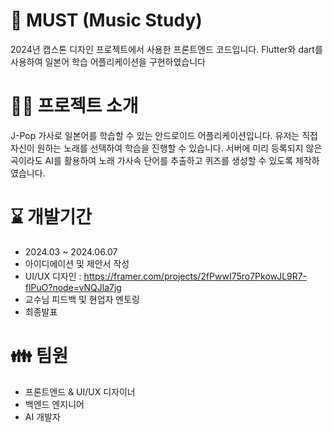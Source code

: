 # 🎼 MUST (Music Study)
2024년 캡스톤 디자인 프로젝트에서 사용한 프론트엔드 코드입니다. Flutter와 dart를 사용하여 일본어 학습 어플리케이션을 구현하였습니다
# 🧑‍🏫 프로젝트 소개
J-Pop 가사로 일본어를 학습할 수 있는 안드로이드 어플리케이션입니다. 유저는 직접 자신이 원하는 노래를 선택하여 학습을 진행할 수 있습니다. 서버에 미리 등록되지 않은 곡이라도 AI를 활용하여 노래 가사속 단어를 추출하고 퀴즈를 생성할 수 있도록 제작하였습니다.
# ⌛ 개발기간
- 2024.03 ~ 2024.06.07
- 아이디에이션 및 제안서 작성
- UI/UX 디자인 : https://framer.com/projects/2fPwwI75ro7PkowJL9R7-flPuO?node=vNQJla7jg
- 교수님 피드백 및 현업자 멘토링
- 최종발표
# 👪 팀원
- 프론트엔드 & UI/UX 디자이너
- 백엔드 엔지니어
- AI 개발자
